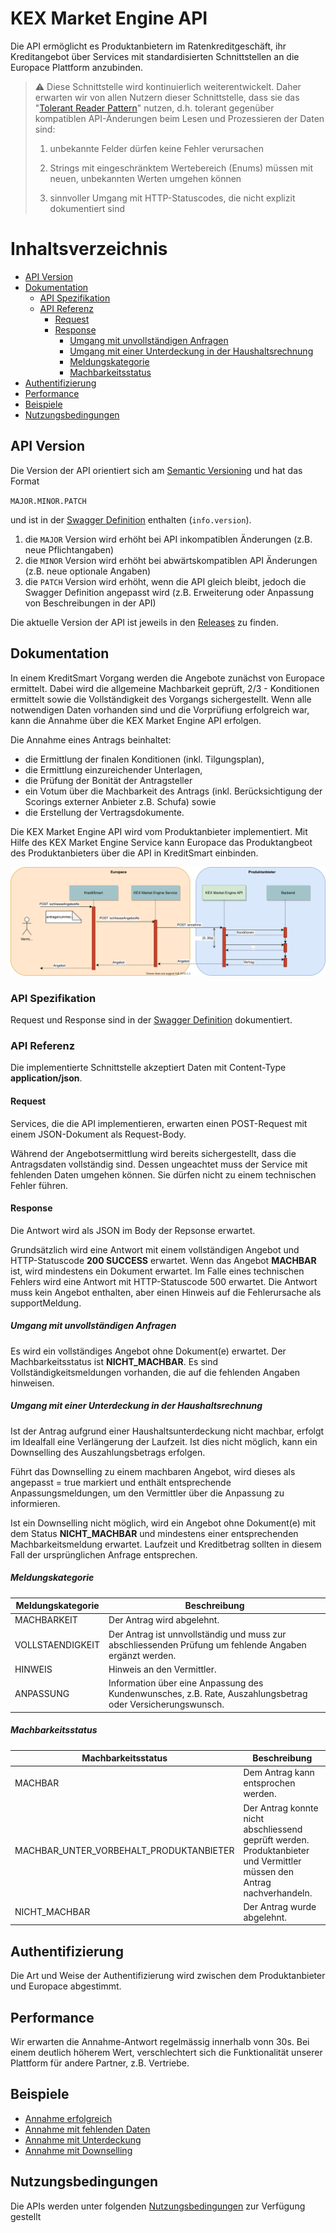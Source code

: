 # KEX Market Engine API
Die API ermöglicht es Produktanbietern im Ratenkreditgeschäft, ihr Kreditangebot über Services mit standardisierten Schnittstellen an die Europace Plattform anzubinden.

> :warning: Diese Schnittstelle wird kontinuierlich weiterentwickelt. Daher erwarten wir 
> von allen Nutzern dieser Schnittstelle, dass sie das "[Tolerant Reader Pattern](https://martinfowler.com/bliki/TolerantReader.html)" nutzen, d.h. 
> tolerant gegenüber kompatiblen API-Änderungen beim Lesen und Prozessieren der Daten sind:
>
> 1. unbekannte Felder dürfen keine Fehler verursachen
>
> 2. Strings mit eingeschränktem Wertebereich (Enums) müssen mit neuen, unbekannten Werten umgehen können
>
> 3. sinnvoller Umgang mit HTTP-Statuscodes, die nicht explizit dokumentiert sind  
>

<!-- https://opensource.zalando.com/restful-api-guidelines/#108 -->

# Inhaltsverzeichnis

* [API Version](#api-version)
* [Dokumentation](#dokumentation)
  * [API Spezifikation](#api-spezifikation)
  * [API Referenz](#api-referenz)
    * [Request](#request)
    * [Response](#response)
      * [Umgang mit unvollständigen Anfragen](#umgang-mit-unvollständigen-anfragen)
      * [Umgang mit einer Unterdeckung in der Haushaltsrechnung](#umgang-mit-einer-unterdeckung-in-der-haushaltsrechnung)
      * [Meldungskategorie](#meldungskategorie)
      * [Machbarkeitsstatus](#machbarkeitsstatus)
* [Authentifizierung](#authentifizierung)
* [Performance](#performance)
* [Beispiele](#beispiele)
* [Nutzungsbedingungen](#nutzungsbedingungen)

## API Version

Die Version der API orientiert sich am [Semantic Versioning](https://semver.org/) und hat das Format

`MAJOR.MINOR.PATCH`

und ist in der [Swagger Definition](httpxs://github.com/europace/kex-market-engine-api/blob/master/swagger.yml) enthalten (`info.version`).

1. die `MAJOR` Version wird erhöht bei API inkompatiblen Änderungen (z.B. neue Pflichtangaben)
2. die `MINOR` Version wird erhöht bei abwärtskompatiblen API Änderungen (z.B. neue optionale Angaben)
3. die `PATCH` Version wird erhöht, wenn die API gleich bleibt, jedoch die Swagger Definition angepasst wird (z.B. Erweiterung oder Anpassung von Beschreibungen in der API)

Die aktuelle Version der API ist jeweils in den [Releases](https://github.com/europace/kex-market-engine-api/releases) zu finden.

## Dokumentation

In einem KreditSmart Vorgang werden die Angebote zunächst von Europace ermittelt. Dabei wird die allgemeine Machbarkeit geprüft, 2/3 - Konditionen ermittelt sowie die Vollständigkeit des Vorgangs sichergestellt. 
Wenn alle notwendigen Daten vorhanden sind und die Vorprüfiung erfolgreich war, kann die Annahme über die KEX Market Engine API erfolgen.  

Die Annahme eines Antrags beinhaltet: 
- die Ermittlung der finalen Konditionen (inkl. Tilgungsplan),
- die Ermittlung einzureichender Unterlagen, 
- die Prüfung der Bonität der Antragsteller 
- ein Votum über die Machbarkeit des Antrags (inkl. Berücksichtigung der Scorings externer Anbieter z.B. Schufa) sowie
- die Erstellung der Vertragsdokumente.

Die KEX Market Engine API wird vom Produktanbieter implementiert. Mit Hilfe des KEX Market Engine Service kann Europace das Produktangbeot des Produktanbieters über die API in KreditSmart einbinden.  
 
![](KEX%20Market%20Engine%20API%20Annahme%20Sequenzdiagramm.svg)

### API Spezifikation

Request und Response sind in der [Swagger Definition](httpxs://github.com/europace/kex-market-engine-api/blob/master/swagger.yml) dokumentiert.

### API Referenz

Die implementierte Schnittstelle akzeptiert Daten mit Content-Type **application/json**.  

#### Request

Services, die die API implementieren, erwarten einen POST-Request mit einem JSON-Dokument als Request-Body.

Während der Angebotsermittlung wird bereits sichergestellt, dass die Antragsdaten vollständig sind. Dessen ungeachtet muss der Service mit fehlenden Daten umgehen können. Sie dürfen nicht zu einem technischen Fehler führen. 

#### Response

Die Antwort wird als JSON im Body der Repsonse erwartet.

Grundsätzlich wird eine Antwort mit einem vollständigen Angebot und HTTP-Statuscode **200 SUCCESS** erwartet. Wenn das Angebot **MACHBAR** ist, wird mindestens ein Dokument erwartet.
Im Falle eines technischen Fehlers wird eine Antwort mit HTTP-Statuscode 500 erwartet. Die Antwort muss kein Angebot enthalten, aber einen Hinweis auf die Fehlerursache als supportMeldung.

##### Umgang mit unvollständigen Anfragen

Es wird ein vollständiges Angebot ohne Dokument(e) erwartet. Der Machbarkeitsstatus ist **NICHT_MACHBAR**. Es sind Vollständigkeitsmeldungen vorhanden, die auf die fehlenden Angaben hinweisen.

##### Umgang mit einer Unterdeckung in der Haushaltsrechnung

Ist der Antrag aufgrund einer Haushaltsunterdeckung nicht machbar, erfolgt im Idealfall eine Verlängerung der Laufzeit. Ist dies nicht möglich, kann ein Downselling des Auszahlungsbetrags erfolgen.

Führt das Downselling zu einem machbaren Angebot, wird dieses als angepasst = true markiert und enthält entsprechende Anpassungsmeldungen, um den Vermittler über die Anpassung zu informieren. 

Ist ein Downselling nicht möglich, wird ein Angebot ohne Dokument(e) mit dem Status **NICHT_MACHBAR** und mindestens einer entsprechenden Machbarkeitsmeldung erwartet. Laufzeit und Kreditbetrag sollten in diesem Fall der ursprünglichen Anfrage entsprechen.

##### Meldungskategorie

| Meldungskategorie  | Beschreibung |
|--------|--------|
| MACHBARKEIT | Der Antrag wird abgelehnt. | 
| VOLLSTAENDIGKEIT | Der Antrag ist unnvollständig und muss zur abschliessenden Prüfung um fehlende Angaben ergänzt werden. | 
| HINWEIS | Hinweis an den Vermittler. | 
| ANPASSUNG | Information über eine Anpassung des Kundenwunsches, z.B. Rate, Auszahlungsbetrag oder Versicherungswunsch. | 

##### Machbarkeitsstatus

| Machbarkeitsstatus  | Beschreibung |
|--------|--------|
| MACHBAR | Dem Antrag kann entsprochen werden. | 
| MACHBAR_UNTER_VORBEHALT_PRODUKTANBIETER | Der Antrag konnte nicht abschliessend geprüft werden. Produktanbieter und Vermittler müssen den Antrag nachverhandeln.| 
| NICHT_MACHBAR | Der Antrag wurde abgelehnt. | 

## Authentifizierung

Die Art und Weise der Authentifizierung wird zwischen dem Produktanbieter und Europace abgestimmt. 

## Performance

Wir erwarten die Annahme-Antwort regelmässig innerhalb vonn 30s. Bei einem deutlich höherem Wert, verschlechtert sich die Funktionalität unserer Plattform für andere Partner, z.B. Vertriebe.

## Beispiele

* [Annahme erfolgreich](beispiele/example-annahme-erfolgreich.md)
* [Annahme mit fehlenden Daten](beispiele/example-annahme-mit-fehlenden-daten.md)
* [Annahme mit Unterdeckung](beispiele/example-annahme-mit-unterdeckung.md)
* [Annahme mit Downselling](beispiele/example-annahme-mit-downselling.md)

## Nutzungsbedingungen
Die APIs werden unter folgenden [Nutzungsbedingungen](https://developer.europace.de/terms/) zur Verfügung gestellt


